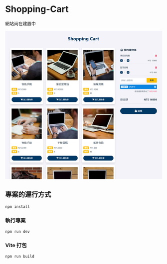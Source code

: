 # Shopping-Cart

網站尚在建置中

![index](./public/pc_img.jpg)

## 專案的運行方式

```sh
npm install
```

### 執行專案

```sh
npm run dev
```

### Vite 打包

```sh
npm run build
```
